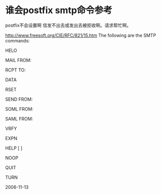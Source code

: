 # 谁会postfix smtp命令参考

postfix不会设置啊 信发不出去或发出去被拒收啊。请求帮忙啊。

http://www.freesoft.org/CIE/RFC/821/15.htm
The following are the SMTP commands:
<!--break-->
HELO <SP> <domain> <CRLF>
 
MAIL <SP> FROM:<reverse-path> <CRLF>
 
RCPT <SP> TO:<forward-path> <CRLF>
 
DATA <CRLF>
 
RSET <CRLF>
 
SEND <SP> FROM:<reverse-path> <CRLF>
 
SOML <SP> FROM:<reverse-path> <CRLF>
 
SAML <SP> FROM:<reverse-path> <CRLF>
 
VRFY <SP> <string> <CRLF>
 
EXPN <SP> <string> <CRLF>
 
HELP [<SP> <string>] <CRLF>
 
NOOP <CRLF>
 
QUIT <CRLF>
 
TURN <CRLF>


2006-11-13
